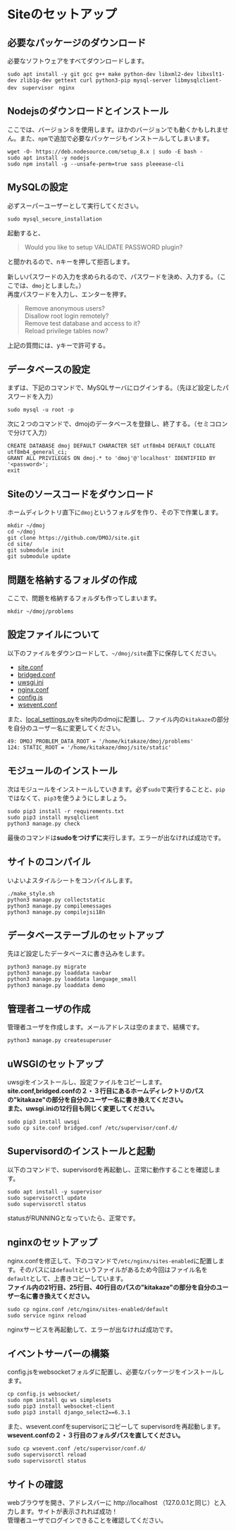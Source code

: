 # Siteのセットアップ
## 必要なパッケージのダウンロード
必要なソフトウェアをすべてダウンロードします。
```
sudo apt install -y git gcc g++ make python-dev libxml2-dev libxslt1-dev zlib1g-dev gettext curl python3-pip mysql-server libmysqlclient-dev　supervisor　nginx
```
## Nodejsのダウンロードとインストール
ここでは、バージョン８を使用します。ほかのバージョンでも動くかもしれません。また、`npm`で追加で必要なパッケージもインストールしてしまいます。
```
wget -O- https://deb.nodesource.com/setup_8.x | sudo -E bash -
sudo apt install -y nodejs
sudo npm install -g --unsafe-perm=true sass pleeease-cli
```

## MySQLの設定
必ずスーパーユーザーとして実行してください。
```
sudo mysql_secure_installation
``` 
起動すると、
> Would you like to setup VALIDATE PASSWORD plugin?

と聞かれるので、nキーを押して拒否します。 

新しいパスワードの入力を求められるので、パスワードを決め、入力する。（ここでは、`dmoj`としました。）  
再度パスワードを入力し、エンターを押す。
> Remove anonymous users?  
Disallow root login remotely?  
Remove test database and access to it?  
Reload privilege tables now?  

上記の質問には、yキーで許可する。

## データベースの設定
まずは、下記のコマンドで、MySQLサーバにログインする。（先ほど設定したパスワードを入力）
```
sudo mysql -u root -p
```
次に２つのコマンドで、dmojのデータベースを登録し、終了する。（セミコロンで分けて入力）
```
CREATE DATABASE dmoj DEFAULT CHARACTER SET utf8mb4 DEFAULT COLLATE utf8mb4_general_ci;
GRANT ALL PRIVILEGES ON dmoj.* to 'dmoj'@'localhost' IDENTIFIED BY '<password>';
exit
```

## Siteのソースコードをダウンロード
ホームディレクトリ直下に`dmoj`というフォルダを作り、その下で作業します。
```
mkdir ~/dmoj
cd ~/dmoj
git clone https://github.com/DMOJ/site.git
cd site/
git submodule init
git submodule update
```
## 問題を格納するフォルダの作成
ここで、問題を格納するフォルダも作ってしまいます。
```
mkdir ~/dmoj/problems
```

## 設定ファイルについて
以下のファイルをダウンロードして、`~/dmoj/site`直下に保存してください。
- [site.conf](https://raw.githubusercontent.com/kitakaze0804/DMOJ-Setting/master/setting-files/site.conf)
- [bridged.conf](https://raw.githubusercontent.com/kitakaze0804/DMOJ-Setting/master/setting-files/bridged.conf)
- [uwsgi.ini](https://raw.githubusercontent.com/kitakaze0804/DMOJ-Setting/master/setting-files/uwsgi.ini)
- [nginx.conf](https://raw.githubusercontent.com/kitakaze0804/DMOJ-Setting/master/setting-files/nginx.conf)
- [config.js](https://raw.githubusercontent.com/kitakaze0804/DMOJ-Setting/master/setting-files/config.js)
- [wsevent.conf](https://raw.githubusercontent.com/kitakaze0804/DMOJ-Setting/master/setting-files/wsevent.conf)

また、[local_settings.py](https://raw.githubusercontent.com/kitakaze0804/DMOJ-Setting/master/setting-files/local_settings.py)をsite内のdmojに配置し、ファイル内の`kitakaze`の部分を自分のユーザー名に変更してください。
```
49: DMOJ_PROBLEM_DATA_ROOT = '/home/kitakaze/dmoj/problems'
124: STATIC_ROOT = '/home/kitakaze/dmoj/site/static'
```
## モジュールのインストール
次はモジュールをインストールしていきます。必ず`sudo`で実行することと、`pip`ではなくて、`pip3`を使うようにしましょう。
```
sudo pip3 install -r requirements.txt
sudo pip3 install mysqlclient
python3 manage.py check
```
最後のコマンドは**sudoをつけずに**実行します。エラーが出なければ成功です。

## サイトのコンパイル
いよいよスタイルシートをコンパイルします。
```
./make_style.sh 
python3 manage.py collectstatic
python3 manage.py compilemessages
python3 manage.py compilejsi18n
```

## データベーステーブルのセットアップ
先ほど設定したデータベースに書き込みをします。
```
python3 manage.py migrate
python3 manage.py loaddata navbar
python3 manage.py loaddata language_small
python3 manage.py loaddata demo
```

## 管理者ユーザの作成
管理者ユーザを作成します。メールアドレスは空のままで、結構です。
```
python3 manage.py createsuperuser
```

## uWSGIのセットアップ
uwsgiをインストールし、設定ファイルをコピーします。  
**site.conf,bridged.confの２・３行目にあるホームディレクトリのパスの"kitakaze"の部分を自分のユーザー名に書き換えてください。**  
**また、uwsgi.iniの12行目も同じく変更してください。**
```
sudo pip3 install uwsgi
sudo cp site.conf bridged.conf /etc/supervisor/conf.d/
```

## Supervisordのインストールと起動
以下のコマンドで、supervisordを再起動し、正常に動作することを確認します。  
```
sudo apt install -y supervisor
sudo supervisorctl update
sudo supervisorctl status
```
statusがRUNNINGとなっていたら、正常です。

## nginxのセットアップ
nginx.confを修正して、下のコマンドで`/etc/nginx/sites-enabled`に配置します。そのパスには`default`というファイルがあるため今回はファイル名を`default`として、上書きコピーしています。  
**ファイル内の21行目、25行目、40行目のパスの"kitakaze"の部分を自分のユーザー名に書き換えてください。**

```
sudo cp nginx.conf /etc/nginx/sites-enabled/default
sudo service nginx reload
```
nginxサービスを再起動して、エラーが出なければ成功です。

## イベントサーバーの構築
config.jsをwebsocketフォルダに配置し、必要なパッケージをインストールします。
```
cp config.js websocket/
sudo npm install qu ws simplesets
sudo pip3 install websocket-client
sudo pip3 install django_select2==6.3.1
```
また、wsevent.confをsupervisorにコピーして supervisordを再起動します。  
**wsevent.confの２・３行目のフォルダパスを直してください。**
```
sudo cp wsevent.conf /etc/supervisor/conf.d/
sudo supervisorctl reload
sudo supervisorctl status
```

## サイトの確認
webブラウザを開き、アドレスバーに http://localhost （127.0.0.1と同じ）と入力します。サイトが表示されれば成功！  
管理者ユーザでログインできることを確認してください。
